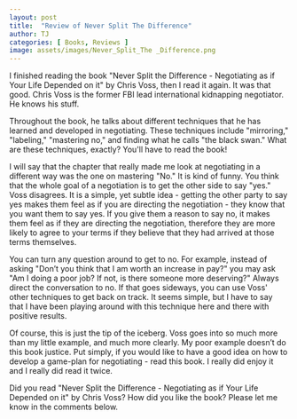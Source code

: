 ```yaml
---
layout: post
title:  "Review of Never Split The Difference"
author: TJ
categories: [ Books, Reviews ]
image: assets/images/Never_Split_The _Difference.png
---
```


I finished reading the book "Never Split the Difference - Negotiating as if Your Life Depended on it" by Chris Voss, then I read it again. It was that good. Chris Voss is the former FBI lead international kidnapping negotiator. He knows his stuff.

Throughout the book, he talks about different techniques that he has learned and developed in negotiating. These techniques include "mirroring," "labeling," "mastering no," and finding what he calls "the black swan." What are these techniques, exactly? You'll have to read the book!

I will say that the chapter that really made me look at negotiating in a different way was the one on mastering "No." It is kind of funny. You think that the whole goal of a negotiation is to get the other side to say "yes." Voss disagrees. It is a simple, yet subtle idea - getting the other party to say yes makes them feel as if you are directing the negotiation - they know that you want them to say yes. If you give them a reason to say no, it makes them feel as if they are directing the negotiation, therefore they are more likely to agree to your terms if they believe that they had arrived at those terms themselves.

You can turn any question around to get to no. For example, instead of asking "Don’t you think that I am worth an increase in pay?" you may ask "Am I doing a poor job? If not, is there someone more deserving?" Always direct the conversation to no. If that goes sideways, you can use Voss' other techniques to get back on track. It seems simple, but I have to say that I have been playing around with this technique here and there with positive results.

Of course, this is just the tip of the iceberg. Voss goes into so much more than my little example, and much more clearly. My poor example doesn’t do this book justice.  Put simply, if you would like to have a good idea on how to develop a game-plan for negotiating - read this book. I really did enjoy it and I really did read it twice. 

Did you read "Never Split the Difference - Negotiating as if Your Life Depended on it" by Chris Voss? How did you like the book? Please let me know in the comments below.
